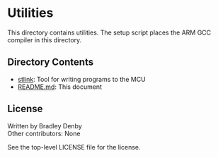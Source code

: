 # Utilities

This directory contains utilities. The setup script places the ARM GCC compiler
in this directory.

## Directory Contents

* [stlink](stlink/README.md): Tool for writing programs to the MCU
* [README.md](README.md): This document

## License

Written by Bradley Denby  
Other contributors: None

See the top-level LICENSE file for the license.
